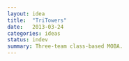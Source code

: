 ```yaml
---
layout: idea
title:  "TriTowers"
date:   2013-03-24
categories: ideas
status: indev
summary: Three-team class-based MOBA.
---
```


